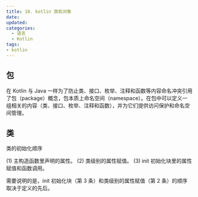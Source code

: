 ```yaml
---
title: 10. kotlin 类和对象
date:
updated:
categories:
  - 语言
  - Kotlin
tags:
- kotlin
---
```


## 包

在 Kotlin 与 Java 一样为了防止类、接口、枚举、注释和函数等内容命名冲突引用了包（package）概念，包本质上命名空间（namespace）。在包中可以定义一组相关的内容（类、接口、枚举、注释和函数），并为它们提供访问保护和命名空间管理。

## 类

类的初始化顺序

(1) 主构造函数里声明的属性。
(2) 类级别的属性赋值。
(3) init 初始化块里的属性赋值和函数调用。

需要说明的是，init 初始化块（第 3 条）和类级别的属性赋值（第 2 条）的顺序取决于定义的先后。
